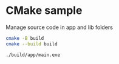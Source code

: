 # CMake sample

Manage source code in app and lib folders

```sh
cmake -B build
cmake --build build

./build/app/main.exe
```
